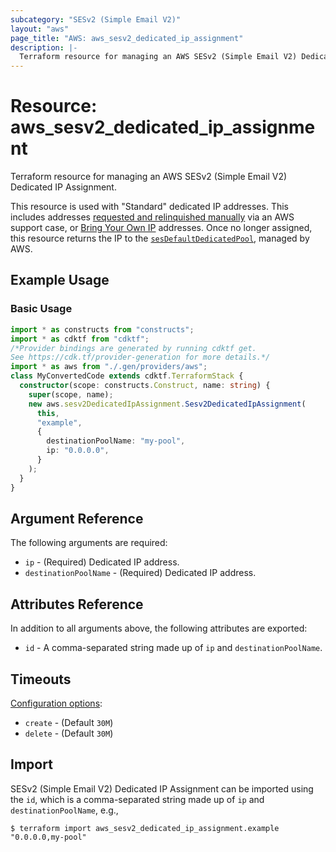 ```yaml
---
subcategory: "SESv2 (Simple Email V2)"
layout: "aws"
page_title: "AWS: aws_sesv2_dedicated_ip_assignment"
description: |-
  Terraform resource for managing an AWS SESv2 (Simple Email V2) Dedicated IP Assignment.
---
```


# Resource: aws_sesv2_dedicated_ip_assignment

Terraform resource for managing an AWS SESv2 (Simple Email V2) Dedicated IP Assignment.

This resource is used with "Standard" dedicated IP addresses. This includes addresses [requested and relinquished manually](https://docs.aws.amazon.com/ses/latest/dg/dedicated-ip-case.html) via an AWS support case, or [Bring Your Own IP](https://docs.aws.amazon.com/ses/latest/dg/dedicated-ip-byo.html) addresses. Once no longer assigned, this resource returns the IP to the [`sesDefaultDedicatedPool`](https://docs.aws.amazon.com/ses/latest/dg/managing-ip-pools.html), managed by AWS.

## Example Usage

### Basic Usage

```typescript
import * as constructs from "constructs";
import * as cdktf from "cdktf";
/*Provider bindings are generated by running cdktf get.
See https://cdk.tf/provider-generation for more details.*/
import * as aws from "./.gen/providers/aws";
class MyConvertedCode extends cdktf.TerraformStack {
  constructor(scope: constructs.Construct, name: string) {
    super(scope, name);
    new aws.sesv2DedicatedIpAssignment.Sesv2DedicatedIpAssignment(
      this,
      "example",
      {
        destinationPoolName: "my-pool",
        ip: "0.0.0.0",
      }
    );
  }
}

```

## Argument Reference

The following arguments are required:

* `ip` - (Required) Dedicated IP address.
* `destinationPoolName` - (Required) Dedicated IP address.

## Attributes Reference

In addition to all arguments above, the following attributes are exported:

* `id` - A comma-separated string made up of `ip` and `destinationPoolName`.

## Timeouts

[Configuration options](https://developer.hashicorp.com/terraform/language/resources/syntax#operation-timeouts):

* `create` - (Default `30M`)
* `delete` - (Default `30M`)

## Import

SESv2 (Simple Email V2) Dedicated IP Assignment can be imported using the `id`, which is a comma-separated string made up of `ip` and `destinationPoolName`, e.g.,

```
$ terraform import aws_sesv2_dedicated_ip_assignment.example "0.0.0.0,my-pool"
```

<!-- cache-key: cdktf-0.17.0-pre.15 input-a80301b00046fe33dd05dee036aff9103a65737e9600a41293b92117b9dd853d -->